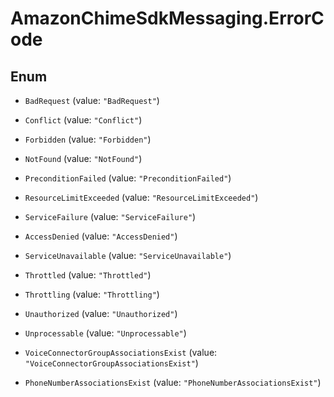 # AmazonChimeSdkMessaging.ErrorCode

## Enum


* `BadRequest` (value: `"BadRequest"`)

* `Conflict` (value: `"Conflict"`)

* `Forbidden` (value: `"Forbidden"`)

* `NotFound` (value: `"NotFound"`)

* `PreconditionFailed` (value: `"PreconditionFailed"`)

* `ResourceLimitExceeded` (value: `"ResourceLimitExceeded"`)

* `ServiceFailure` (value: `"ServiceFailure"`)

* `AccessDenied` (value: `"AccessDenied"`)

* `ServiceUnavailable` (value: `"ServiceUnavailable"`)

* `Throttled` (value: `"Throttled"`)

* `Throttling` (value: `"Throttling"`)

* `Unauthorized` (value: `"Unauthorized"`)

* `Unprocessable` (value: `"Unprocessable"`)

* `VoiceConnectorGroupAssociationsExist` (value: `"VoiceConnectorGroupAssociationsExist"`)

* `PhoneNumberAssociationsExist` (value: `"PhoneNumberAssociationsExist"`)


